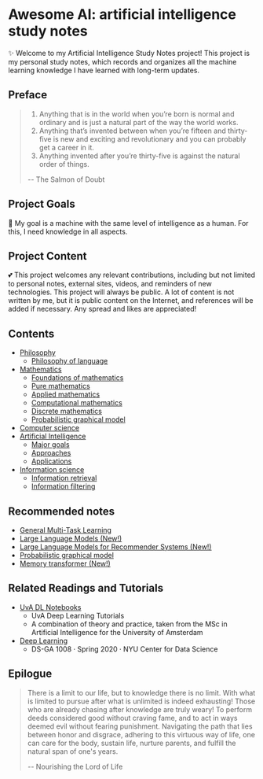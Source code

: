 # Awesome AI: artificial intelligence study notes

✨ Welcome to my Artificial Intelligence Study Notes project! This project is my personal study notes, which records and organizes all the machine learning knowledge I have learned with long-term updates.

## Preface

> 1. Anything that is in the world when you’re born is normal and ordinary and is just a natural part of the way the world works.
> 2. Anything that’s invented between when you’re fifteen and thirty-five is new and exciting and revolutionary and you can probably get a career in it.
> 3. Anything invented after you’re thirty-five is against the natural order of things.
> 
> -- The Salmon of Doubt

## Project Goals

👀 My goal is a machine with the same level of intelligence as a human. For this, I need knowledge in all aspects.

## Project Content

💕 This project welcomes any relevant contributions, including but not limited to personal notes, external sites, videos, and reminders of new technologies. This project will always be public. A lot of content is not written by me, but it is public content on the Internet, and references will be added if necessary. Any spread and likes are appreciated!

## Contents

- [Philosophy](1.%20Philosophy/Philosophy.md)
	- [Philosophy of language](1.%20Philosophy/Philosophy%20of%20language/Philosophy%20of%20language.md)
- [Mathematics](2.%20Mathematics/Mathematics.md)
	- [Foundations of mathematics](2.%20Mathematics/0.%20Foundations%20of%20mathematics/Foundations%20of%20mathematics.md)
	- [Pure mathematics](2.%20Mathematics/1.%20Pure%20mathematics/Pure%20mathematics.md)
	- [Applied mathematics‎](2.%20Mathematics/2.%20Applied%20mathematics%E2%80%8E/Applied%20mathematics%E2%80%8E.md)
	- [Computational mathematics](2.%20Mathematics/3.%20Computational%20mathematics/Computational%20mathematics.md)
	- [Discrete mathematics](2.%20Mathematics/4.%20Discrete%20mathematics/Discrete%20mathematics.md)
	- [Probabilistic graphical model](2.%20Mathematics/Probabilistic%20graphical%20model/Probabilistic%20graphical%20model.md)
- [Computer science](3.%20Computer%20science/Computer%20science.md)
- [Artificial Intelligence](4.%20Artificial%20intelligence/Artificial%20Intelligence.md)
	- [Major goals](4.%20Artificial%20intelligence/1.%20Major%20goals/Major%20goals.md)
	- [Approaches](4.%20Artificial%20intelligence/2.%20Approaches/Approaches.md)
	- [Applications](4.%20Artificial%20intelligence/3.%20Applications/Applications.md)
- [Information science](5.%20Information%20science/Information%20science.md)
	- [Information retrieval](5.%20Information%20science/Information%20retrieval/Information%20retrieval.md)
	- [Information filtering](5.%20Information%20science/Information%20filtering/Information%20filtering.md)

## Recommended notes
- [General Multi-Task Learning](4.%20Artificial%20intelligence/1.%20Major%20goals/Intelligence/Machine%20learning/General%20Multi-Task%20Learning/General%20Multi-Task%20Learning.md)
- [Large Language Models (New!)](4.%20Artificial%20intelligence/2.%20Approaches/Artificial%20neural%20network/Transformer/Large%20language%20model/Large%20language%20model.md)
- [Large Language Models for Recommender Systems (New!)](4.%20Artificial%20intelligence/3.%20Applications/Recommender%20system/LLM4Rec.md)
- [Probabilistic graphical model](2.%20Mathematics/Probabilistic%20graphical%20model/Probabilistic%20graphical%20model.md)
- [Memory transformer (New!)](Memory%20transformer.md)

## Related Readings and Tutorials

- [UvA DL Notebooks](https://uvadlc-notebooks.readthedocs.io/en/latest/index.html)
	- UvA Deep Learning Tutorials
	- A combination of theory and practice, taken from the MSc in Artificial Intelligence for the University of Amsterdam
- [Deep Learning](https://atcold.github.io/pytorch-Deep-Learning/)
	- DS-GA 1008 · Spring 2020 · NYU Center for Data Science

## Epilogue

> There is a limit to our life, but to knowledge there is no limit. With what is limited to pursue after what is unlimited is indeed exhausting! Those who are already chasing after knowledge are truly weary! To perform deeds considered good without craving fame, and to act in ways deemed evil without fearing punishment. Navigating the path that lies between honor and disgrace, adhering to this virtuous way of life, one can care for the body, sustain life, nurture parents, and fulfill the natural span of one's years.
> 
> -- Nourishing the Lord of Life